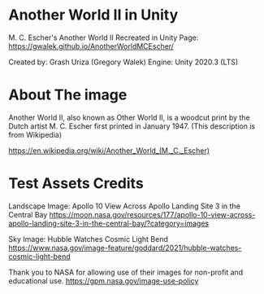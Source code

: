 # Another World II in Unity
M. C. Escher's Another World II Recreated in Unity 
Page: https://gwalek.github.io/AnotherWorldMCEscher/

Created by: Grash Uriza (Gregory Walek) 
Engine: Unity 2020.3 (LTS)


# About The image 
Another World II, also known as Other World II, is a woodcut print by the Dutch artist M. C. Escher first printed in January 1947. (This description is from Wikipedia) 

https://en.wikipedia.org/wiki/Another_World_(M._C._Escher)



# Test Assets Credits

Landscape Image: 
Apollo 10 View Across Apollo Landing Site 3 in the Central Bay
https://moon.nasa.gov/resources/177/apollo-10-view-across-apollo-landing-site-3-in-the-central-bay/?category=images

Sky Image: 
Hubble Watches Cosmic Light Bend
https://www.nasa.gov/image-feature/goddard/2021/hubble-watches-cosmic-light-bend

Thank you to NASA for allowing use of their images for non-profit and educational use. 
https://gpm.nasa.gov/image-use-policy